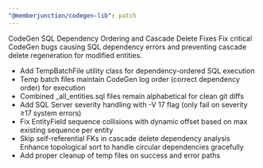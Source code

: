 ```yaml
---
"@memberjunction/codegen-lib": patch
---
```


CodeGen SQL Dependency Ordering and Cascade Delete Fixes Fix critical CodeGen bugs causing SQL dependency errors and preventing cascade delete regeneration for modified entities.
- Add TempBatchFile utility class for dependency-ordered SQL execution
- Temp batch files maintain CodeGen log order (correct dependency order) for execution
- Combined \_all_entities.sql files remain alphabetical for clean git diffs
- Add SQL Server severity handling with -V 17 flag (only fail on severity ≥17 system errors)
- Fix EntityField sequence collisions with dynamic offset based on max existing sequence per entity
- Skip self-referential FKs in cascade delete dependency analysis
Enhance topological sort to handle circular dependencies gracefully
- Add proper cleanup of temp files on success and error paths
